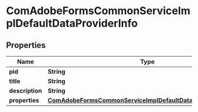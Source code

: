 

# ComAdobeFormsCommonServiceImplDefaultDataProviderInfo

## Properties

Name | Type | Description | Notes
------------ | ------------- | ------------- | -------------
**pid** | **String** |  |  [optional]
**title** | **String** |  |  [optional]
**description** | **String** |  |  [optional]
**properties** | [**ComAdobeFormsCommonServiceImplDefaultDataProviderProperties**](ComAdobeFormsCommonServiceImplDefaultDataProviderProperties.md) |  |  [optional]



